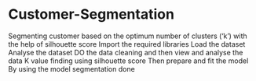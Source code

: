 # Customer-Segmentation
 Segmenting customer based on the optimum number of clusters (‘k’)  with the help of silhouette score 
Import the required libraries
Load the dataset
Analyse the dataset
DO the data cleaning and then view and analyse the data 
K value finding using silhouette score
Then prepare and fit the model
By using the model segmentation done
